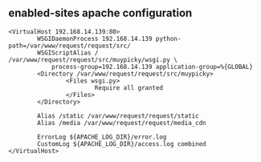 ##  enabled-sites apache configuration
    <VirtualHost 192.168.14.139:80>
            WSGIDaemonProcess 192.168.14.139 python-path=/var/www/request/request/src/
            WSGIScriptAlias / /var/www/request/request/src/muypicky/wsgi.py \
                process-group=192.168.14.139 application-group=%{GLOBAL}
            <Directory /var/www/request/request/src/muypicky>
                    <Files wsgi.py>
                            Require all granted
                    </Files>
            </Directory>
    
            Alias /static /var/www/request/request/static
            Alias /media /var/www/request/request/media_cdn
    
            ErrorLog ${APACHE_LOG_DIR}/error.log
            CustomLog ${APACHE_LOG_DIR}/access.log combined
    </VirtualHost>